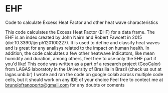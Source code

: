 # EHF
Code to calculate Excess Heat Factor and other heat wave characteristics

This code calculates the Excess Heat Factor (EHF) for a data frame. The EHF is an index created by John Nairn and Robert Fawcett in 2015 (doi:10.3390/ijerph120100227). It is used to define and classify heat waves and is great for any analisys related to the impact on human health. In addition, the code calculates a few other heatwave indicators, like mean humidity and duration, among others, feel free to use only the EHF part if you'd like!
This code was written as a part of a research project (GeoCalor) from LAGAS laboratoty in the University of Brasilia in Brazil (check us out at lagas.unb.br)
I wrote and ran the code on google colab across multiple code cells, but it should work on any IDE of your choice
Feel free to contect me at brunolofranoporto@gmail.com for any doubts or coments
